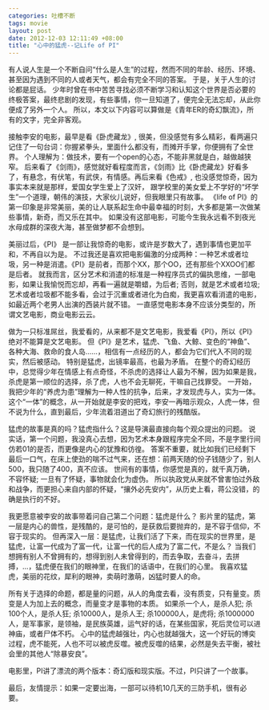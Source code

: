 ```yaml
--- 
categories: 吐槽不断
tags: movie
layout: post
date: 2012-12-03 12:11:49 +08:00
title: "心中的猛虎--记Life of PI"
---
```


有人说人生是一个不断自问“什么是人生”的过程，然而不同的年龄、经历、环境、甚至因为遇到不同的人或者天气，都会有完全不同的答案。
于是，关于人生的讨论都是屁话。
少年时曾在书中苦苦寻找必须不断学习和认知这个世界是否必要的终极答案，最终悲剧的发现，有些事情，你一旦知道了，便完全无法忘却，从此你便成了另外一个人。
所以，本文以下内容可以算做是《青年ER的奇幻飘流》，所有的文字，完全非客观。



接触李安的电影，最早是看《卧虎藏龙》, 很美，但没感觉有多么精彩，看两遍只记住了一句台词：你握紧拳头，里面什么都没有，而摊开手掌，你便拥有了全世界。
个人理解为：做技术，要有一个open的心态，不能非黑就是白，越做越狭窄。
后来看了《剑雨》，感觉就好看程度而言，《剑雨》比《卧虎藏龙》好看多了，有悬念，有伏笔，有武侠，有情感。再后来看《色戒》, 也没感觉惊奇，因为事实本来就是那样，爱国女学生爱上了汉奸，
跟学校里的美女爱上不学好的“坏学生”一个道理，朝伟的演技，大家伙儿说好，但我眼里只有故事。
《life of PI》的第一印象是非常美丽，美的让人联系起生命中最幸福的时刻，大多都是第一次做某些事情，新奇，而又乐在其中。
如果没有这部电影，可能今生我永远看不到夜光水母成群的深夜大海，甚至做梦都不会想到。



美丽过后，《PI》 是一部让我惊奇的电影，或许是岁数大了，遇到事情也更加平和，不再自以为是。
不过我还是喜欢把电影偏激的分成两种：一种艺术或者垃圾，另一种是消遣。《PI》是前者，而那个XX，那个OO，还有那些个XXOO们都是后者。
就我而言，区分艺术和消遣的标准是一种程序员式的偏执思维，一部电影，如果让我愉悦而忘却，再看一遍就是嚼蜡，为后者; 否则，就是艺术或者垃圾;
艺术或者垃圾都不能多看，会过于沉重或者进化为白痴，我更喜欢看消遣的电影，如最近两个老男人出演的西装片就不错。
一直感觉电影本身不应该分类型的，所谓文艺电影，商业电影云云。



做为一只标准屌丝，我爱看的，从来都不是文艺电影，我爱看《PI》，所以《PI》绝对不能算是文艺电影。
但《PI》是艺术，猛虎、飞鱼、大鲸、变色的“神鱼”、各种大海、救命的食人岛……，相信有一点经历的人，都会为它们代入不同的现实，然后被感动。
特别是猛虎，出镜率最高，也最为矛盾。
在整个的奇幻经历中，总觉得少年在情感上有点奇怪，不杀虎的选择让人最为不解，因为如果是我，杀虎是第一顺位的选择，杀了虎，人也不会无聊死，干嘛自己找罪受。
一开始，我把少年的“养虎为患”理解为一种人性的抗争，后来，才发现虎与人，实为一体。
这个“一体”的概念，从一开始就是李安的把戏，李安一再暗示观众，人虎一体，但不说为什么，直到最后，少年流着泪道出了奇幻旅行的残酷版。



猛虎的故事是真的吗？猛虎指什么？这是导演最直接向每个观众提出的问题。
说实话，第一个问题，我没真心去想，因为艺术本身跟程序完全不同，不是字里行间仿若01的是否，而更像是内心的犹豫和彷徨。
答案不重要，就比如我们已经剩下最后一口气，在床上使劲的喘不过气来，还在想：前两天随的份子钱随少了，别人500，我只随了400，真不应该。
世间有的事情，你感觉是真的，就千真万确，不容怀疑; 
一旦有了怀疑，事物就会化为虚伪。
所以执政党从来就不曾害怕过外敌和战争，而更担心来自内部的怀疑，“攘外必先安内”，从历史上看，蒋公没错，的确是执行的不好。



我更愿意被李安的故事带着问自己第二个问题：猛虎是什么？ 影片里的猛虎，第一层是内心的兽性，是残酷的，是可怕的，是获救后要抛弃的，是不容于信仰，不容于现实的。
但再深入一层：是猛虎，让我们活了下来，而在现实的世界里，是猛虎，让富一代成为了富一代，让富一代的后人成为了富二代，不是么？
当我们想拥有别人不曾拥有的，想得到别人未曾得到的，而去争取，去奋斗，去拼搏，…，猛虎便在我们的眼神里，在我们的话语中，在我们的心里。
我喜欢猛虎，美丽的花纹，犀利的眼神，卖萌时激萌，凶猛时要人的命。



所有关于选择的命题，都是量的问题，从人的角度去看，没有质变，只有量变。质变是人为加上去的概念，而量变才是事物的本质。
如果杀一个人，是杀人犯; 杀100个人，是杀人狂; 杀10000人，是杀人王; 杀100000人，是虎将; 杀1000000人，是军事家，是领袖，是民族英雄，运气好的话，在某些国家，死后灵位可以进神庙，或者尸体不朽。
心中的猛虎越强壮，内心也就越强大，这一个好玩的博奕过程，虎不能死，人也不可以被虎反噬。被虎反噬的结果，必然是失去平衡，被社会里的其他人“除暴安良”。



电影里，PI讲了漂流的两个版本：奇幻版和现实版。不过，PI只讲了一个故事。



最后，友情提示：如果一定要出海，一部可以待机10几天的三防手机，很有必要。
